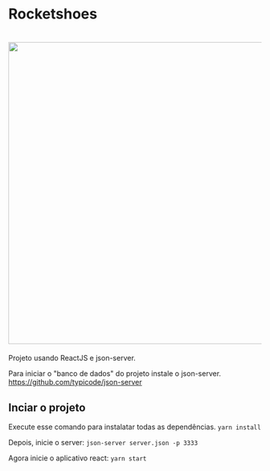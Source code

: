 # Rocketshoes 
<h1 align="center" >  
  <img src="/assets/printPendente.png" width="600"/>
</h1>

Projeto usando ReactJS e json-server.

Para iniciar o "banco de dados" do projeto instale o json-server.
https://github.com/typicode/json-server

## Inciar o projeto

Execute esse comando para instalatar todas as dependências.
`yarn install`

Depois, inicie o server: `json-server server.json -p 3333`

Agora inicie o aplicativo react: `yarn start`

